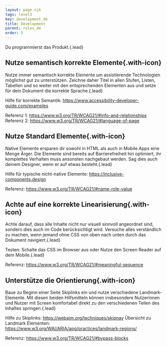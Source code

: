 ```yaml
---
layout: page.njk
tags: level3
key: development_de
title: Development
parent: roles_de
order: 5
---
```


Du programmierst das Produkt.{.lead}

## <sbb-icon name="circle-tick-medium"></sbb-icon> Nutze semantisch korrekte Elemente{.with-icon}
Nutze immer semantisch korrekte Elemente um assistierende Technologien möglichst gut zu unterstützen. Zeichne daher Titel in allen Stufen, Listen, Tabellen und so weiter mit den entsprechenden Elementen aus und setze für dein Dokument die korrekte Sprache.{.lead}

Hilfe für korrekte Semantik: <sbb-link variant="inline" type="button" target="_blank" href="https://www.accessibility-developer-guide.com/examples ">https://www.accessibility-developer-guide.com/examples</sbb-link>

Referenz 1: <sbb-link variant="inline" type="button" target="_blank" href="https://www.w3.org/TR/WCAG21/#info-and-relationships">https://www.w3.org/TR/WCAG21/#info-and-relationships</sbb-link>
Referenz 2: <sbb-link variant="inline" type="button" target="_blank" href="https://www.w3.org/TR/WCAG21/#language-of-page">https://www.w3.org/TR/WCAG21/#language-of-page</sbb-link>

## <sbb-icon name="circle-tick-medium"></sbb-icon> Nutze Standard Elemente{.with-icon}
Native Elemente ersparen dir sowohl in HTML als auch in Mobile Apps eine Menge Ärger. Die Elemente sind bereits auf Barrierefreiheit hin optimiert, ihr komplettes Verhalten muss ansonsten nachgebaut werden. Sag dies auch deinem Designer, wenn er auf etwas besteht.{.lead}

Hilfe für typische nicht-native Elemente: <sbb-link variant="inline" type="button" href="https://inclusive-components.design">https://inclusive-components.design</sbb-link>

Referenz: <sbb-link variant="inline" type="button" target="_blank" href="https://www.w3.org/TR/WCAG21/#name-role-value">https://www.w3.org/TR/WCAG21/#name-role-value</sbb-link>

## <sbb-icon name="circle-tick-medium"></sbb-icon> Achte auf eine korrekte Linearisierung{.with-icon}
Achte darauf, dass alle Inhalte nicht nur visuell sinnvoll angeordnet sind, sondern dies auch im Code berücksichtigt wird. Versuche alles verständlich zu machen, wenn jemand ohne CSS von oben nach unten durch das Dokument navigiert.{.lead}

Testen: Schalte das CSS im Browser aus oder Nutze den Screen Reader auf dem Mobile.{.lead}

Referenz: <sbb-link variant="inline" type="button" target="_blank" href="https://www.w3.org/TR/WCAG21/#meaningful-sequence">https://www.w3.org/TR/WCAG21/#meaningful-sequence</sbb-link>

## <sbb-icon name="circle-tick-medium"></sbb-icon> Unterstütze die Orientierung{.with-icon}
Baue zu Beginn einer Seite Skiplinks ein und nutze verschiedene Landmark-Elemente. Mit diesen beiden Hilfsmitteln können insbesondere Nutzerinnen und Nutzer mit Screen komfortabel direkt zu den verschiedenen Teilen des Inhaltes springen.{.lead}

Hilfe zu Skiplinks: <sbb-link variant="inline" type="button" target="_blank" href="https://webaim.org/techniques/skipnav">https://webaim.org/techniques/skipnav</sbb-link>
Übersicht zu Landmark Elementen: <sbb-link variant="inline" type="button" target="_blank" href="https://www.w3.org/WAI/ARIA/apg/practices/landmark-regions/">https://www.w3.org/WAI/ARIA/apg/practices/landmark-regions/</sbb-link>

Referenz: <sbb-link variant="inline" type="button" target="_blank" href="https://www.w3.org/TR/WCAG21/#bypass-blocks">https://www.w3.org/TR/WCAG21/#bypass-blocks</sbb-link>